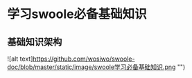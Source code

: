 # 学习swoole必备基础知识

## 基础知识架构

![alt text]https://github.com/wosiwo/swoole-doc/blob/master/static/image/swoole学习必备基础知识.png "")

